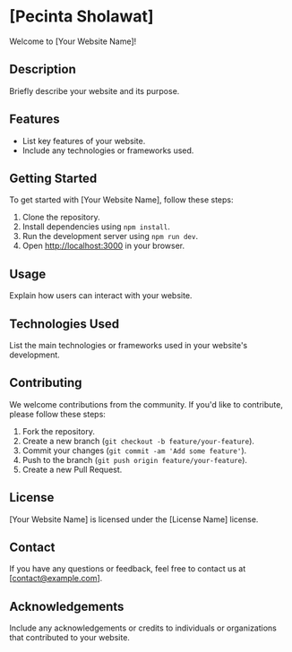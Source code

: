 # [Pecinta Sholawat]

Welcome to [Your Website Name]!

## Description

Briefly describe your website and its purpose.

## Features

- List key features of your website.
- Include any technologies or frameworks used.

## Getting Started

To get started with [Your Website Name], follow these steps:

1. Clone the repository.
2. Install dependencies using `npm install`.
3. Run the development server using `npm run dev`.
4. Open [http://localhost:3000](http://localhost:3000) in your browser.

## Usage

Explain how users can interact with your website.

## Technologies Used

List the main technologies or frameworks used in your website's development.

## Contributing

We welcome contributions from the community. If you'd like to contribute, please follow these steps:

1. Fork the repository.
2. Create a new branch (`git checkout -b feature/your-feature`).
3. Commit your changes (`git commit -am 'Add some feature'`).
4. Push to the branch (`git push origin feature/your-feature`).
5. Create a new Pull Request.

## License

[Your Website Name] is licensed under the [License Name] license.

## Contact

If you have any questions or feedback, feel free to contact us at [contact@example.com].

## Acknowledgements

Include any acknowledgements or credits to individuals or organizations that contributed to your website.
